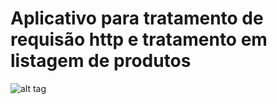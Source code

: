 

# Aplicativo para tratamento de requisão http e tratamento em listagem de produtos


![alt tag](/src/components/index.png "Tela principal")

